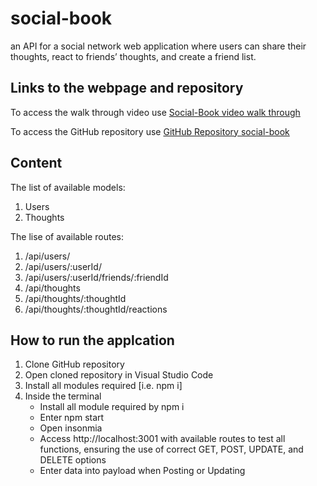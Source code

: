 # social-book
an API for a social network web application where users can share their thoughts, react to friends’ thoughts, and create a friend list. 

## Links to the webpage and repository

To access the walk through video use [Social-Book video walk through](https://drive.google.com/file/d/1GeyyyUYWm1_SV2s3_Z-_1sEDwgM-tvQC/view)

To access the GitHub repository use [GitHub Repository social-book](https://github.com/Haruka08/social-book)

## Content

The list of available models:

1. Users
2. Thoughts

The lise of available routes:

1. /api/users/
2. /api/users/:userId/
3. /api/users/:userId/friends/:friendId
4. /api/thoughts
5. /api/thoughts/:thoughtId
6. /api/thoughts/:thoughtId/reactions

## How to run the applcation
1. Clone GitHub repository
2. Open cloned repository in Visual Studio Code
3. Install all modules required [i.e. npm i]
4. Inside the terminal
    - Install all module required by npm i
    - Enter npm start
    - Open insonmia
    - Access http://localhost:3001 with available routes to test all functions, ensuring the use of correct GET, POST, UPDATE, and DELETE options
    - Enter data into payload when Posting or Updating
